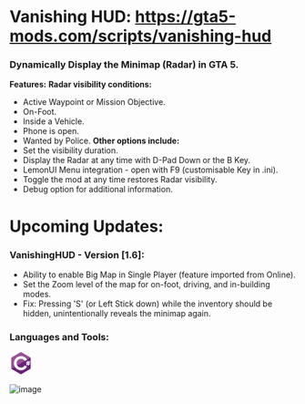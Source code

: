 # <b>Vanishing HUD: https://gta5-mods.com/scripts/vanishing-hud</b>

### Dynamically Display the Minimap (Radar) in GTA 5. 
**Features:** 
**Radar visibility conditions:**
- Active Waypoint or Mission Objective. 
- On-Foot. 
- Inside a Vehicle. 
- Phone is open. 
- Wanted by Police. 
**Other options include:** 
- Set the visibility duration. 
- Display the Radar at any time with D-Pad Down or the B Key. 
- LemonUI Menu integration - open with F9 (customisable Key in .ini). 
- Toggle the mod at any time restores Radar visibility. 
- Debug option for additional information. 


# Upcoming Updates: 
### VanishingHUD - Version [1.6]: 
- Ability to enable Big Map in Single Player (feature imported from Online).
- Set the Zoom level of the map for on-foot, driving, and in-building modes. 
- Fix: Pressing 'S' (or Left Stick down) while the inventory should be hidden, unintentionally reveals the minimap again. 

<h3 align="left">Languages and Tools:</h3>
<p align="left"> 
  <a href="https://www.w3schools.com/cs/" target="_blank" rel="noreferrer"> 
    <img src="https://raw.githubusercontent.com/devicons/devicon/master/icons/csharp/csharp-original.svg" alt="csharp" width="40" height="40"/> 
  </a> 
</p>

![image](https://github.com/sonny-dev/sonny-dev/assets/54631241/8659cad1-de8a-465a-b89a-f947cad015ce)

